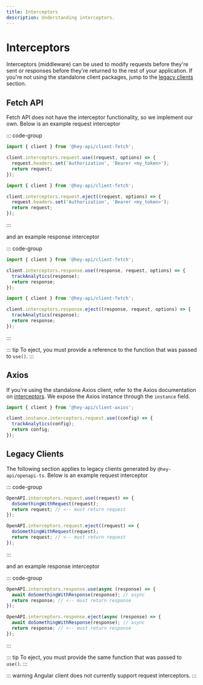 ```yaml
---
title: Interceptors
description: Understanding interceptors.
---
```


# Interceptors

Interceptors (middleware) can be used to modify requests before they're sent or responses before they're returned to the rest of your application. If you're not using the standalone client packages, jump to the [legacy clients](#legacy-clients) section.

## Fetch API

Fetch API does not have the interceptor functionality, so we implement our own. Below is an example request interceptor

::: code-group

```js [use]
import { client } from '@hey-api/client-fetch';

client.interceptors.request.use((request, options) => {
  request.headers.set('Authorization', 'Bearer <my_token>');
  return request;
});
```

```js [eject]
import { client } from '@hey-api/client-fetch';

client.interceptors.request.eject((request, options) => {
  request.headers.set('Authorization', 'Bearer <my_token>');
  return request;
});
```

:::

and an example response interceptor

::: code-group

```js [use]
import { client } from '@hey-api/client-fetch';

client.interceptors.response.use((response, request, options) => {
  trackAnalytics(response);
  return response;
});
```

```js [eject]
import { client } from '@hey-api/client-fetch';

client.interceptors.response.eject((response, request, options) => {
  trackAnalytics(response);
  return response;
});
```

:::

::: tip
To eject, you must provide a reference to the function that was passed to `use()`.
:::

## Axios

If you're using the standalone Axios client, refer to the Axios documentation on [interceptors](https://axios-http.com/docs/interceptors). We expose the Axios instance through the `instance` field.

```js
import { client } from '@hey-api/client-axios';

client.instance.interceptors.request.use((config) => {
  trackAnalytics(config);
  return config;
});
```

## Legacy Clients

The following section applies to legacy clients generated by `@hey-api/openapi-ts`. Below is an example request interceptor

::: code-group

```js [use]
OpenAPI.interceptors.request.use((request) => {
  doSomethingWithRequest(request);
  return request; // <-- must return request
});
```

```js [eject]
OpenAPI.interceptors.request.eject((request) => {
  doSomethingWithRequest(request);
  return request; // <-- must return request
});
```

:::

and an example response interceptor

::: code-group

```js [use]
OpenAPI.interceptors.response.use(async (response) => {
  await doSomethingWithResponse(response); // async
  return response; // <-- must return response
});
```

```js [eject]
OpenAPI.interceptors.response.eject(async (response) => {
  await doSomethingWithResponse(response); // async
  return response; // <-- must return response
});
```

:::

::: tip
To eject, you must provide the same function that was passed to `use()`.
:::

::: warning
Angular client does not currently support request interceptors.
:::

<!--@include: ../examples.md-->
